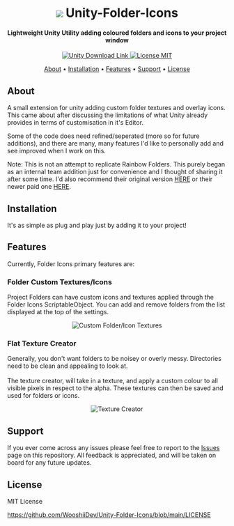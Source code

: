 <h1 align="center">  
 <br>
 <img src="https://i.imgur.com/sNNdxbt.png">
  Unity-Folder-Icons
</h1>

<h4 align="center">Lightweight Unity Utility adding coloured folders and icons to your project window</h4>

<p align="center">
 <a href="https://unity3d.com/get-unity/download">
 <img src="https://img.shields.io/badge/unity-2019.3%2B-blue.svg" alt="Unity Download Link">
 <a href="https://github.com/WooshiiDev/HierarchyDecorator/blob/master/LICENSE">
 <img src="https://img.shields.io/badge/License-MIT-brightgreen.svg" alt="License MIT">
</p>
   
 <p align="center">
  <a href="#about">About</a> •
  <a href="#installation">Installation</a> •
  <a href="#features">Features</a> •
  <a href="#support">Support</a> •
  <a href="#license">License</a>
</p>
  
## About

A small extension for unity adding custom folder textures and overlay icons. This came about after discussing the limitations of what Unity already provides in terms of customisation in it's Editor. 

Some of the code does need refined/seperated (more so for future additions), and there are many, many features I'd like to personally add and see improved when I work on this.

Note: This is not an attempt to replicate Rainbow Folders. This purely began as an internal team addition just for convenience and I thought of sharing it after some time. I'd also recommend their original version [HERE](https://github.com/PhannGor/unity3d-rainbow-folders/) or their newer paid one [HERE](https://assetstore.unity.com/packages/tools/utilities/rainbow-folders-2-143526).

## Installation

It's as simple as plug and play just by adding it to your project!

## Features

Currently, Folder Icons primary features are:

### Folder Custom Textures/Icons

Project Folders can have custom icons and textures applied through the Folder Icons ScriptableObject.
You can add and remove folders from the list displayed at the top of the settings.

<p align="center">
 <img src="https://i.imgur.com/4KceZyF.png" alt="Custom Folder/Icon Textures">
</p>

### Flat Texture Creator

Generally, you don't want folders to be noisey or overly messy. Directories need to be clean and appealing to look at. 
<br><br>
The texture creator, will take in a texture, and apply a custom colour to all visible pixels in respect to the alpha. These textures can then be saved and used for folders or icons. 

<p align="center">
 <img src="https://i.imgur.com/G1Jn4Jg.png" alt="Texture Creator">
</p>

## Support

If you ever come across any issues please feel free to report to the [Issues](https://github.com/WooshiiDev/Unity-Folder-Icons/issues) page on this repository. All feedback is appreciated, and will be
taken on board for any future updates. 

## License

MIT License 

https://github.com/WooshiiDev/Unity-Folder-Icons/blob/main/LICENSE
